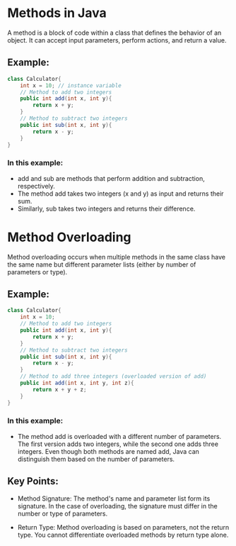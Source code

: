 # Methods in Java
A method is a block of code within a class that defines the behavior of an object. It can accept input parameters, perform actions, and return a value.

## Example:
```java
class Calculator{
    int x = 10; // instance variable
    // Method to add two integers
    public int add(int x, int y){
        return x + y;
    }
    // Method to subtract two integers
    public int sub(int x, int y){
        return x - y;
    }
}
```
### In this example:

- add and sub are methods that perform addition and subtraction, respectively.
- The method add takes two integers (x and y) as input and returns their sum.
- Similarly, sub takes two integers and returns their difference.


# Method Overloading

Method overloading occurs when multiple methods in the same class have the same name but different parameter lists (either by number of parameters or type).

## Example:

```java
class Calculator{
    int x = 10;
    // Method to add two integers
    public int add(int x, int y){
        return x + y;
    }
    // Method to subtract two integers
    public int sub(int x, int y){
        return x - y;
    }
    // Method to add three integers (overloaded version of add)
    public int add(int x, int y, int z){
        return x + y + z;
    }
}
```
### In this example:

- The method add is overloaded with a different number of parameters. The first version adds two integers, while the second one adds three integers. Even though both methods are named add, Java can distinguish them based on the number of parameters.

## Key Points:
* Method Signature: The method's name and parameter list form its signature. In the case of overloading, the signature must differ in the number or type of parameters.

* Return Type: Method overloading is based on parameters, not the return type. You cannot differentiate overloaded methods by return type alone.

